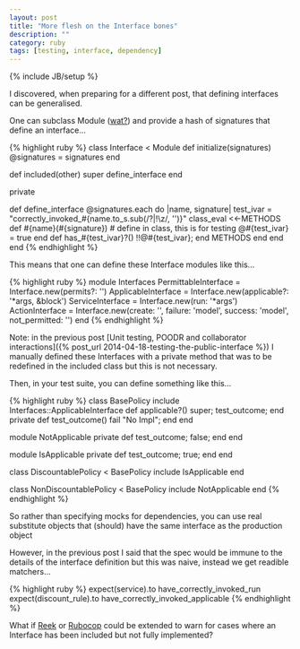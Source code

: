 ```yaml
---
layout: post
title: "More flesh on the Interface bones"
description: ""
category: ruby
tags: [testing, interface, dependency]
---
```

{% include JB/setup %}

I discovered, when preparing for a different post, that defining interfaces can be generalised.

One can subclass Module ([wat?](http://solnic.eu/2012/08/13/subclassing-module-for-fun-and-profit.html)) and provide a hash of signatures that define an interface...

{% highlight ruby %}
class Interface < Module
  def initialize(signatures)
    @signatures = signatures
  end

  def included(other)
    super
    define_interface
  end

  private

  def define_interface
    @signatures.each do |name, signature|
      test_ivar = "correctly_invoked_#{name.to_s.sub(/\?|\!\z/, '')}"
      class_eval <<-METHODS
  def #{name}(#{signature})
    # define in class, this is for testing
    @#{test_ivar} = true
  end
  def has_#{test_ivar}?() !!@#{test_ivar}; end
  METHODS
    end
  end
end
{% endhighlight %}

This means that one can define these Interface modules like this...

{% highlight ruby %}
module Interfaces
  PermittableInterface = Interface.new(permits?: '')
  ApplicableInterface = Interface.new(applicable?: '*args, &block')
  ServiceInterface = Interface.new(run: '*args')
  ActionInterface = Interface.new(create: '', failure: 'model', success: 'model', not_permitted: '')
end
{% endhighlight %}

Note: in the previous post [Unit testing, POODR and collaborator interactions]({% post_url 2014-04-18-testing-the-public-interface %}) I manually defined these Interfaces with a private method that was to be redefined in the included class but this is not necessary.

Then, in your test suite, you can define something like this...

{% highlight ruby %}
class BasePolicy
  include Interfaces::ApplicableInterface
  def applicable?() super; test_outcome; end
  private
  def test_outcome() fail "No Impl"; end
end

module NotApplicable
  private
  def test_outcome; false; end
end

module IsApplicable
  private
  def test_outcome; true; end
end

class DiscountablePolicy < BasePolicy
  include IsApplicable
end

class NonDiscountablePolicy < BasePolicy
  include NotApplicable
end
{% endhighlight %}

So rather than specifying mocks for dependencies, you can use real substitute objects that (should) have the same interface as the production object 

However, in the previous post I said that the spec would be immune to the details of the interface definition but this was naive, instead we get readible matchers...

{% highlight ruby %}
  expect(service).to have_correctly_invoked_run
  expect(discount_rule).to have_correctly_invoked_applicable
{% endhighlight %}

What if [Reek](https://github.com/troessner/reek/wiki) or [Rubocop](http://batsov.com/rubocop/) could be extended to warn for cases where an Interface has been included but not fully implemented?
